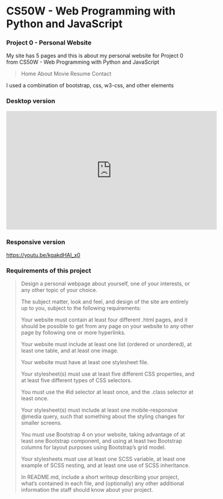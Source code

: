 # CS50W - Web Programming with Python and JavaScript

### Project 0 - Personal Website

My site has 5 pages and this is about my personal website for Project 0 from CS50W - Web Programming with Python and JavaScript
> Home
> About
> Movie
> Resume
> Contact

I used a combination of bootstrap, css, w3-css, and other elements 

### Desktop version
<iframe width="560" height="315" src="https://www.youtube.com/embed/Iii9MX1kIcQ" frameborder="0" allow="accelerometer; autoplay; encrypted-media; gyroscope; picture-in-picture" allowfullscreen></iframe>

### Responsive version
https://youtu.be/kgakdHAI_x0

### Requirements of this project
>
>Design a personal webpage about yourself, one of your interests, or any other topic of your choice. 
>
>The subject matter, look and feel, and design of the site are entirely up to you, subject to the following requirements:
>
>Your website must contain at least four different .html pages, and it should be possible to get from any page on your website to any other page by following one or more hyperlinks.
>
>Your website must include at least one list (ordered or unordered), at least one table, and at least one image.
>
>Your website must have at least one stylesheet file.
>
>Your stylesheet(s) must use at least five different CSS properties, and at least five different types of CSS selectors. 
>
>You must use the #id selector at least once, and the .class selector at least once.
>
>Your stylesheet(s) must include at least one mobile-responsive @media query, such that something about the styling changes for smaller screens.
>
>You must use Bootstrap 4 on your website, taking advantage of at least one Bootstrap component, and using at least two Bootstrap columns for layout purposes using Bootstrap’s grid model.
>
>Your stylesheets must use at least one SCSS variable, at least one example of SCSS nesting, and at least one use of SCSS inheritance.
>
>In README.md, include a short writeup describing your project, what’s contained in each file, and (optionally) any other additional information the staff should know about your project.
>
